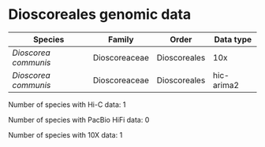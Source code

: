# Dioscoreales genomic data

| Species | Family | Order | Data type |
| -- | --- | --- | --- |
| *Dioscorea communis* | Dioscoreaceae | Dioscoreales | 10x |
| *Dioscorea communis* | Dioscoreaceae | Dioscoreales | hic-arima2 |

Number of species with Hi-C data: 1

Number of species with PacBio HiFi data: 0

Number of species with 10X data: 1
